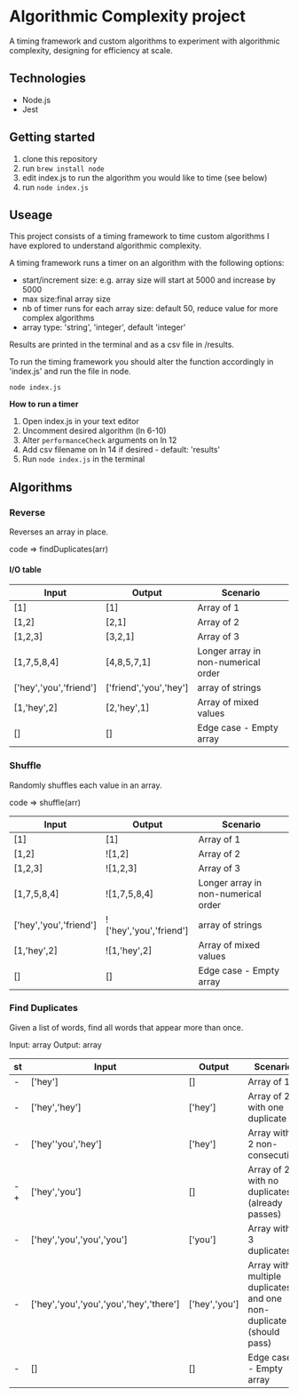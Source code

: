 # Algorithmic Complexity project

A timing framework and custom algorithms to experiment with algorithmic complexity, designing for efficiency at scale.

## Technologies

- Node.js
- Jest

## Getting started

1. clone this repository
2. run `brew install node`
3. edit index.js to run the algorithm you would like to time (see below)
4. run `node index.js`

## Useage 

This project consists of a timing framework to time custom algorithms I have explored to understand algorithmic complexity.

A timing framework runs a timer on an algorithm with the following options: 
- start/increment size: e.g. array size will start at 5000 and increase by 5000
- max size:final array size
- nb of timer runs for each array size: default 50, reduce value for more complex algorithms
- array type: 'string', 'integer', default 'integer'

Results are printed in the terminal and as a csv file in /results. 

To run the timing framework you should alter the function accordingly in 'index.js' and run the file in node.

```
node index.js
```
**How to run a timer**
1. Open index.js in your text editor
2. Uncomment desired algorithm (ln 6-10)
3. Alter `performanceCheck` arguments on ln 12
4. Add csv filename on ln 14 if desired - default: 'results'
5. Run `node index.js` in the terminal


## Algorithms

### Reverse

Reverses an array in place.

code => findDuplicates(arr)

#### I/O table

|Input      |Output     |Scenario|
|-----------|-----------|--------|
|[1]        |[1]        |Array of 1|
|[1,2]      |[2,1]      |Array of 2|
|[1,2,3]    |[3,2,1]    |Array of 3|
|[1,7,5,8,4]|[4,8,5,7,1]|Longer array in non-numerical order|
|['hey','you','friend']|['friend','you','hey']|array of strings|
|[1,'hey',2]|[2,'hey',1]|Array of mixed values|
|[]         |[]         |Edge case - Empty array | 

### Shuffle

Randomly shuffles each value in an array.

code => shuffle(arr)

|Input      |Output     |Scenario|
|-----------|-----------|--------|
|[1]        |[1]        |Array of 1|
|[1,2]      |![1,2]     |Array of 2|
|[1,2,3]    |![1,2,3]    |Array of 3|
|[1,7,5,8,4]|![1,7,5,8,4]|Longer array in non-numerical order|
|['hey','you','friend']|!['hey','you','friend']|array of strings|
|[1,'hey',2]|![1,'hey',2]|Array of mixed values|
|[]         |[]         |Edge case - Empty array | 

### Find Duplicates

Given a list of words, find all words that appear more than once.

Input: array
Output: array

|st|Input        |Output |Scenario|
|-|-------------|-------|--------|
|-|['hey']      |[]     |Array of 1|
|-|['hey','hey']|['hey']|Array of 2 with one duplicate|
|-|['hey''you','hey']|['hey']|Array with 2 non-consecutive|
|-+|['hey','you']|[]     |Array of 2 with no duplicates (already passes)|
|-|['hey','you','you','you']|['you']|Array with 3 duplicates|
|-|['hey','you','you','you','hey','there']|['hey','you']  |Array with multiple duplicates and one non-duplicate (should pass)|
|-|[]           |[]     |Edge case - Empty array |
